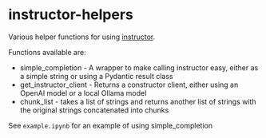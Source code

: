 # instructor-helpers

Various helper functions for using [instructor](https://jxnl.github.io/instructor/).

Functions available are:
 - simple_completion - A wrapper to make calling instructor easy, either as a simple string or using a Pydantic result class
 - get_instructor_client - Returns a constructor client, either using an OpenAI model or a local Ollama model
 - chunk_list - takes a list of strings and returns another list of strings with the original strings concatenated into chunks

See `example.ipynb` for an example of using simple_completion